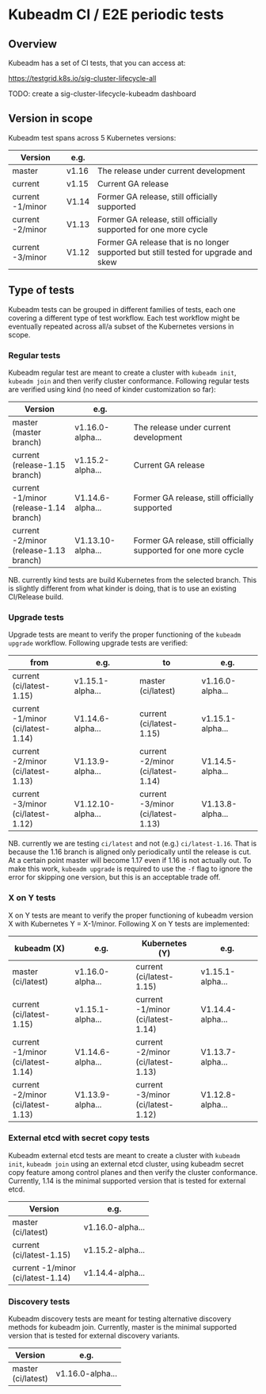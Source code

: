 # Kubeadm CI / E2E periodic tests

## Overview

Kubeadm has a set of CI tests, that you can access at:

<https://testgrid.k8s.io/sig-cluster-lifecycle-all>

TODO: create a sig-cluster-lifecycle-kubeadm dashboard

## Version in scope

Kubeadm test spans across 5 Kubernetes versions:

| Version          | e.g.   |                                                              |
| ---------------- | ------ | ------------------------------------------------------------ |
| master           | v1.16  | The release under current development                        |
| current          | v1.15  | Current GA release                                           |
| current -1/minor | V1.14  | Former GA release, still officially supported                |
| current -2/minor | V1.13  | Former GA release, still officially supported for one more cycle |
| current -3/minor | V1.12  | Former GA release that is no longer supported but still tested for upgrade and skew |

## Type of tests

Kubeadm tests can be grouped in different families of tests, each one covering a different type of test workflow. Each test workflow
might be eventually repeated across all/a subset of the Kubernetes versions in scope.

### Regular tests

Kubeadm regular test are meant to create a cluster with `kubeadm init`, `kubeadm join` and then verify cluster
conformance. Following regular tests are verified using kind (no need of kinder customization so far):

| Version          | e.g.   |                                                              |
| ---------------- | ------ | ------------------------------------------------------------ |
| master<br />(master branch) | v1.16.0-alpha...  | The release under current development  |
| current<br />(release-1.15 branch) | v1.15.2-alpha...  | Current GA release              |
| current -1/minor<br />(release-1.14 branch)  | V1.14.6-alpha...   | Former GA release, still officially supported |
| current -2/minor<br />(release-1.13 branch)  | V1.13.10-alpha...  | Former GA release, still officially supported for one more cycle |

NB. currently kind tests are build Kubernetes from the selected branch. This is slightly different from what
kinder is doing, that is to use an existing CI/Release build.

### Upgrade tests

Upgrade tests are meant to verify the proper functioning of the `kubeadm upgrade` workflow. Following upgrade tests are verified:

| from                                    | e.g.              | to                                     | e.g.             |
| --------------------------------------- | ----------------- | -------------------------------------- | ---------------- |
| current<br />(ci/latest-1.15)           | v1.15.1-alpha...  | master<br />(ci/latest)                | v1.16.0-alpha... |
| current -1/minor<br />(ci/latest-1.14)  | V1.14.6-alpha...  | current<br />(ci/latest-1.15)          | v1.15.1-alpha... |
| current -2/minor<br />(ci/latest-1.13)  | V1.13.9-alpha...  | current -2/minor<br />(ci/latest-1.14) | V1.14.5-alpha... |
| current -3/minor<br />(ci/latest-1.12)  | V1.12.10-alpha... | current -3/minor<br />(ci/latest-1.13) | V1.13.8-alpha... |

NB. currently we are testing `ci/latest` and not (e.g.) `ci/latest-1.16`. That is because the 1.16 branch
is aligned only periodically until the release is cut. At a certain point master will become 1.17 even
if 1.16 is not actually out. To make this work, `kubeadm upgrade` is required to use the `-f` flag to ignore
the error for skipping one version, but this is an acceptable trade off.

### X on Y tests

X on Y tests are meant to verify the proper functioning of kubeadm version X with Kubernetes Y = X-1/minor. Following X on Y tests are implemented:

| kubeadm (X)                            | e.g.             | Kubernetes (Y)                         | e.g.              |
| -------------------------------------- | ---------------- | -------------------------------------- | ----------------- |
| master<br />(ci/latest)                | v1.16.0-alpha... | current<br />(ci/latest-1.15)          | v1.15.1-alpha...  |
| current<br />(ci/latest-1.15)          | v1.15.1-alpha... | current -1/minor<br />(ci/latest-1.14) | V1.14.4-alpha...  |
| current -1/minor<br />(ci/latest-1.14) | V1.14.6-alpha... | current -2/minor<br />(ci/latest-1.13) | V1.13.7-alpha...  |
| current -2/minor<br />(ci/latest-1.13) | V1.13.9-alpha... | current -3/minor<br />(ci/latest-1.12) | V1.12.8-alpha...  |

### External etcd with secret copy tests

Kubeadm external etcd tests are meant to create a cluster with `kubeadm init`, `kubeadm join` using an external etcd cluster,
using kubeadm secret copy feature among control planes and then verify the cluster conformance. Currently, 1.14 is
the minimal supported version that is tested for external etcd.

| Version                                | e.g.              |
| -------------------------------------- | ------            |
| master<br />(ci/latest)                | v1.16.0-alpha...  |
| current<br />(ci/latest-1.15)          | v1.15.2-alpha...  |
| current -1/minor<br />(ci/latest-1.14) | v1.14.4-alpha...  |

### Discovery tests

Kubeadm discovery tests are meant for testing alternative discovery methods for kubeadm join. Currently, master is
the minimal supported version that is tested for external discovery variants.

| Version                                | e.g.              |
| -------------------------------------- | ------            |
| master<br />(ci/latest)                | v1.16.0-alpha...  |
